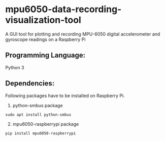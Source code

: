 # mpu6050-data-recording-visualization-tool
A GUI tool for plotting and recording MPU-6050 digital accelerometer and gyroscope readings on a Raspberry Pi

## Programming Language: 
Python 3

## Dependencies: 
Following packages have to be installed on Raspberry Pi.

1. python-smbus package
```
sudo apt install python-smbus
```
2. mpu6050-raspberrypi package
```
pip install mpu6050-raspberrypi
```
